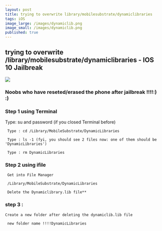 ```yaml
---
layout: post
title: trying to overwrite library/mobilesubstrate/dynamiclibraries
tags: iOS
image_large: /images/dynamiclib.png 
image_small: /images/dynamiclib.png 
published: true
---
```


## trying to overwrite /library/mobilesubstrate/dynamiclibraries - IOS 10 Jailbreak

![]({{site.baseurl}}/images/dynamiclib.png)




### Noobs who have reseted/erased the phone after jailbreak !!!!:) :)



<!--more-->


### Step 1 using Terminal


  Type: su and password (if you closed Terminal before)
   
     Type : cd /Library/MobileSubstrate/DynamicLibraries 
    
     Type : ls -1 (fyi, you should see 2 files now: one of them should be 'DynamicLibraries')
    
     Type : rm DynamicLibraries
    

### Step 2 using ifile


	 Get into File Manager
  
     /Library/MobileSubstrate/DynamicLibraries
    
     Delete the Dynamiclibrary.lib file**
    


### step 3 :

	Create a new folder after deleting the dynamiclib.lib file
   
     new folder name !!!!DynamicLibraries

